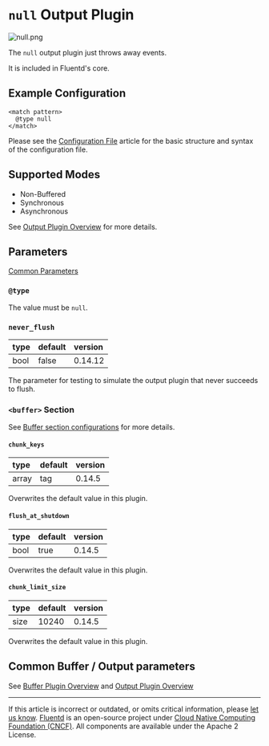 # `null` Output Plugin

![null.png](/images/plugins/output/null.png)

The `null` output plugin just throws away events.

It is included in Fluentd's core.


## Example Configuration

```
<match pattern>
  @type null
</match>
```

Please see the [Configuration File](/configuration/config-file.md) article for
the basic structure and syntax of the configuration file.


## Supported Modes

-   Non-Buffered
-   Synchronous
-   Asynchronous

See [Output Plugin Overview](/plugins/output/README.md) for more details.


## Parameters

[Common Parameters](/configuration/plugin-common-parameters.md)

### `@type`

The value must be `null`.


### `never_flush`

| type | default | version |
|:-----|:--------|:--------|
| bool | false   | 0.14.12 |

The parameter for testing to simulate the output plugin that never succeeds to
flush.


### `<buffer>` Section

See [Buffer section configurations](/configuration/buffer-section.md) for more details.


#### `chunk_keys`

| type  | default | version |
|:------|:--------|:--------|
| array | tag     | 0.14.5  |

Overwrites the default value in this plugin.


#### `flush_at_shutdown`

| type | default | version |
|:-----|:--------|:--------|
| bool | true    | 0.14.5  |

Overwrites the default value in this plugin.


#### `chunk_limit_size`

| type | default | version |
|:-----|:--------|:--------|
| size | 10240   | 0.14.5  |

Overwrites the default value in this plugin.


## Common Buffer / Output parameters

See [Buffer Plugin Overview](/plugins/buffer/README.md) and [Output Plugin Overview](/plugins/output/README.md)


------------------------------------------------------------------------

If this article is incorrect or outdated, or omits critical information, please
[let us know](https://github.com/fluent/fluentd-docs-gitbook/issues?state=open).
[Fluentd](http://www.fluentd.org/) is an open-source project under
[Cloud Native Computing Foundation (CNCF)](https://cncf.io/). All components are
available under the Apache 2 License.
